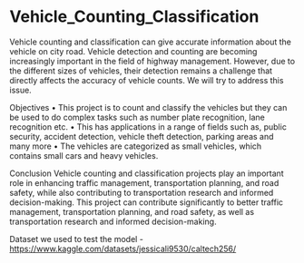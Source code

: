 # Vehicle_Counting_Classification

Vehicle counting and classification can give accurate information about the vehicle on
city road. Vehicle detection and counting are becoming increasingly important in the
field of highway management. However, due to the different sizes of vehicles, their
detection remains a challenge that directly affects the accuracy of vehicle counts. We
will try to address this issue.

Objectives
• This project is to count and classify the vehicles but they can be used to do complex tasks such as number plate recognition, lane recognition etc.
• This has applications in a range of fields such as, public security, accident detection, vehicle theft detection, parking areas and many more
• The vehicles are categorized as small vehicles, which contains small cars and
heavy vehicles.

Conclusion
Vehicle counting and classification projects play an important role in enhancing
traffic management, transportation planning, and road safety, while also contributing
to transportation research and informed decision-making. This project can contribute
significantly to better traffic management, transportation planning, and road safety, as
well as transportation research and informed decision-making.

Dataset we used to test the model - https://www.kaggle.com/datasets/jessicali9530/caltech256/
